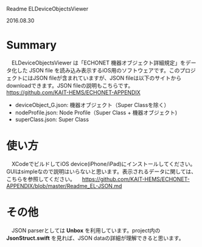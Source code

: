 Readme ELDeviceObjectsViewer

2016.08.30

# Summary
　ELDeviceObjectsViewer は「ECHONET 機器オブジェクト詳細規定」をデータ化した JSON file を読み込み表示するiOS用のソフトウェアです。このプロジェクトにはJSON fileが含まれていますが、JSON fileは以下のサイトからdownloadできます。JSON fileの説明もこちらです。
　https://github.com/KAIT-HEMS/ECHONET-APPENDIX

- deviceObject_G.json: 機器オブジェクト（Super Classを除く）
- nodeProfile.json: Node Profile（Super Class + 機器オブジェクト)
- superClass.json: Super Class

# 使い方
　XCodeでビルドしてiOS device(iPhone/iPad)にインストールしてください。GUIはsimpleなので説明はいらないと思います。表示されるデータに関しては、こちらを参照してください。
　https://github.com/KAIT-HEMS/ECHONET-APPENDIX/blob/master/Readme_EL-JSON.md

# その他
　JSON parserとしては __Unbox__ を利用しています。project内の __JsonStruct.swift__ を見れば、JSON dataの詳細が理解できると思います。